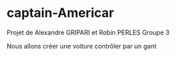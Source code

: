 # captain-Americar

Projet de Alexandre GRIPARI et Robin PERLES Groupe 3

Nous allons créer une voiture contrôler par un gant
